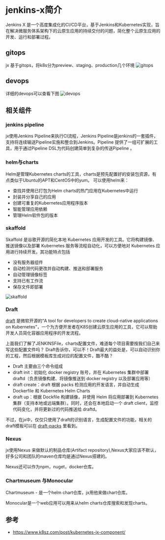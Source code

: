 # jenkins-x简介

Jenkins X 是一个高度集成化的CI/CD平台，基于Jenkins和Kubernetes实现，旨在解决微服务体系架构下的云原生应用的持续交付的问题，简化整个云原生应用的开发、运行和部署过程。

## gitops
jx 基于gitops，将k8s分为preview、staging、production几个环境
![gitops](https://www.k8sz.com/img/gitops.png)

## devops
详细的devops可以查看下图
![devops](https://www.k8sz.com/img/overview.png)

## 相关组件
### jenkins pipeline
jx使用Jenkins Pipeline来执行CI流程，Jenkins Pipeline是jenkins的一套插件，支持将连续输送Pipeline实施和整合到Jenkins。Pipeline 提供了一组可扩展的工具，用于通过Pipeline DSL为代码创建简单到复杂的传送Pipeline 。

### helm与charts
Helm是管理Kubernetes charts的工具，charts是预先配置好的安装包资源，有点类似于Ubuntu的APT和CentOS中的yum。
可以使用helm来：

* 查找并使用已打包为Helm charts的热门应用在Kubernetes中运行
* 封装并分享自己的应用
* 创建可重复的Kubernetes应用程序版本
* 智能管理应用依赖
* 管理Helm软件包的版本

### skaffold
Skaffold 是谷歌开源的简化本地 Kubernetes 应用开发的工具。它将构建镜像、推送镜像以及部署 Kubernetes 服务等流程自动化，可以方便地对 Kubernetes 应用进行持续开发。其功能特点包括

* 没有服务器组件
* 自动检测代码更改并自动构建、推送和部署服务
* 自动管理镜像标签
* 支持已有工作流
* 保存文件即部署

![skaffold](https://www.k8sz.com/img/skaffold.png)

### Draft
[draft](https://github.com/Azure/draft) 是微软开源的“A tool for developers to create cloud-native applications on Kubernetes”，一个为方便开发者在K8S创建云原生应用的工具，它可以帮助开发人员简化容器应用程序的开发流程。

上面我们了解了JENKINSFile，charts配置文件，难道每个项目需要按我们自己来写这些配置文件吗？
Draft告诉你，可以不！Draft最大的益处是，可以自动识别你的工程，然后根据模板库生成对应的配置文件，酷不酷？

* Draft 主要由三个命令组成
* draft init：初始化 docker registry 账号，并在 Kubernetes 集群中部署 draftd（负责镜像构建、将镜像推送到 docker registry 以及部署应用等）
* draft create：draft 根据 packs 检测应用的开发语言，并自动生成 Dockerfile 和 Kubernetes Helm Charts
* draft up：根据 Dockfile 构建镜像，并使用 Helm 将应用部署到 Kubernetes 集群（支持本地或远端集群）。同时，还会在本地启动一个 draft client，监控代码变化，并将更新过的代码推送给 draftd。

不过，在jx中，仅仅只使用了draft的识别语言，生成配置文件的功能，相关的draft模板可以在 [draft-packs](https://github.com/jenkins-x/draft-packs) 里看到。

### Nexus
jx使用Nexus 来做默认的制品仓库(Artifact repository),Nexus大家应该不默认，好多公司和团队的maven仓库均是通过Nexus搭建的。

Nexus还可以作为npm，nuget，docker仓库。

### Chartmuseum 与Monocular
Chartmuseum - 是一个helm chart仓库，jx用他来做chart仓库。

Monocular是一个web应用可以用来从helm charts仓库搜索和发现charts。

## 参考

*  https://www.k8sz.com/post/kubernetes-jx-component/ 